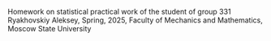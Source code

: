 Homework on statistical practical work of the student of group 331 Ryakhovskiy Aleksey,
Spring, 2025, Faculty of Mechanics and Mathematics, Moscow State University
